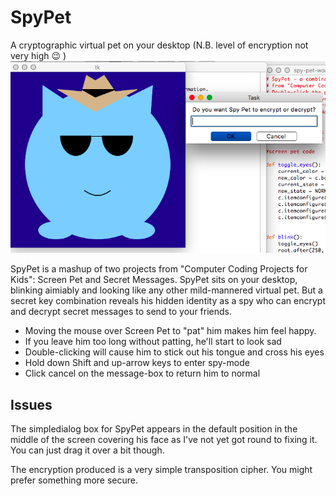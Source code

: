 # SpyPet
A cryptographic virtual pet on your desktop (N.B. level of encryption not very high :wink: )
![spypet](spypet-encrypt.png)

SpyPet is a mashup of two projects from "Computer Coding Projects for Kids": Screen Pet and Secret Messages.  SpyPet sits on your desktop, blinking aimiably and looking like any other mild-mannered virtual pet.  But a secret key combination reveals his hidden identity as a spy who can encrypt and decrypt secret messages to send to your friends.

* Moving the mouse over Screen Pet to "pat" him makes him feel happy.  
* If you leave him too long without patting, he'll start to look sad   
* Double-clicking will cause him to stick out his tongue and cross his eyes  
* Hold down Shift and up-arrow keys to enter spy-mode  
* Click cancel on the message-box to return him to normal  

## Issues
The simpledialog box for SpyPet appears in the default position in the middle of the screen covering his face as I've not yet got round to fixing it. You can just drag it over a bit though.

The encryption produced is a very simple transposition cipher.  You might prefer something more secure.



